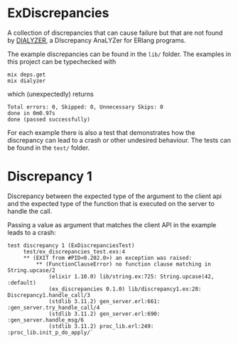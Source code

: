 # ExDiscrepancies

A collection of discrepancies that can cause failure but that are not found by
[DIALYZER](https://www.erlang.org/doc/man/dialyzer.html), 
a DIscrepancy AnaLYZer for ERlang programs.

The example discrepancies can be found in the `lib/` folder.
The examples in this project can be typechecked with

```
mix deps.get
mix dialyzer
```

which (unexpectedly) returns

```
Total errors: 0, Skipped: 0, Unnecessary Skips: 0
done in 0m0.97s
done (passed successfully)
```

For each example there is also a test that demonstrates how the discrepancy can lead to
a crash or other undesired behaviour.
The tests can be found in the `test/` folder.

# Discrepancy 1

Discrepancy between the expected type of the argument to the client api and
the expected type of the function that is executed on the server to handle
the call.

Passing a value as argument that matches the client API in the example leads to a crash:

```
test discrepancy 1 (ExDiscrepanciesTest)
     test/ex_discrepancies_test.exs:4
     ** (EXIT from #PID<0.202.0>) an exception was raised:
         ** (FunctionClauseError) no function clause matching in String.upcase/2
             (elixir 1.10.0) lib/string.ex:725: String.upcase(42, :default)
             (ex_discrepancies 0.1.0) lib/discrepancy1.ex:28: Discrepancy1.handle_call/3
             (stdlib 3.11.2) gen_server.erl:661: :gen_server.try_handle_call/4
             (stdlib 3.11.2) gen_server.erl:690: :gen_server.handle_msg/6
             (stdlib 3.11.2) proc_lib.erl:249: :proc_lib.init_p_do_apply/`
```
